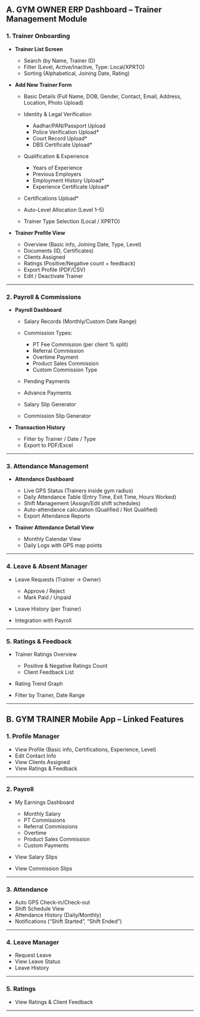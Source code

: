
## **A. GYM OWNER ERP Dashboard – Trainer Management Module**

### **1. Trainer Onboarding**

* **Trainer List Screen**

  * Search (by Name, Trainer ID)
  * Filter (Level, Active/Inactive, Type: Local/XPRTO)
  * Sorting (Alphabetical, Joining Date, Rating)
* **Add New Trainer Form**

  * Basic Details (Full Name, DOB, Gender, Contact, Email, Address, Location, Photo Upload)
  * Identity & Legal Verification

    * Aadhar/PAN/Passport Upload
    * Police Verification Upload\*
    * Court Record Upload\*
    * DBS Certificate Upload\*
  * Qualification & Experience

    * Years of Experience
    * Previous Employers
    * Employment History Upload\*
    * Experience Certificate Upload\*
  * Certifications Upload\*
  * Auto-Level Allocation (Level 1–5)
  * Trainer Type Selection (Local / XPRTO)
* **Trainer Profile View**

  * Overview (Basic info, Joining Date, Type, Level)
  * Documents (ID, Certificates)
  * Clients Assigned
  * Ratings (Positive/Negative count + feedback)
  * Export Profile (PDF/CSV)
  * Edit / Deactivate Trainer

---

### **2. Payroll & Commissions**

* **Payroll Dashboard**

  * Salary Records (Monthly/Custom Date Range)
  * Commission Types:

    * PT Fee Commission (per client % split)
    * Referral Commission
    * Overtime Payment
    * Product Sales Commission
    * Custom Commission Type
  * Pending Payments
  * Advance Payments
  * Salary Slip Generator
  * Commission Slip Generator
* **Transaction History**

  * Filter by Trainer / Date / Type
  * Export to PDF/Excel

---

### **3. Attendance Management**

* **Attendance Dashboard**

  * Live GPS Status (Trainers inside gym radius)
  * Daily Attendance Table (Entry Time, Exit Time, Hours Worked)
  * Shift Management (Assign/Edit shift schedules)
  * Auto-attendance calculation (Qualified / Not Qualified)
  * Export Attendance Reports
* **Trainer Attendance Detail View**

  * Monthly Calendar View
  * Daily Logs with GPS map points

---

### **4. Leave & Absent Manager**

* Leave Requests (Trainer → Owner)

  * Approve / Reject
  * Mark Paid / Unpaid
* Leave History (per Trainer)
* Integration with Payroll

---

### **5. Ratings & Feedback**

* Trainer Ratings Overview

  * Positive & Negative Ratings Count
  * Client Feedback List
* Rating Trend Graph
* Filter by Trainer, Date Range

---

## **B. GYM TRAINER Mobile App – Linked Features**

### **1. Profile Manager**

* View Profile (Basic info, Certifications, Experience, Level)
* Edit Contact Info
* View Clients Assigned
* View Ratings & Feedback

---

### **2. Payroll**

* My Earnings Dashboard

  * Monthly Salary
  * PT Commissions
  * Referral Commissions
  * Overtime
  * Product Sales Commission
  * Custom Payments
* View Salary Slips
* View Commission Slips

---

### **3. Attendance**

* Auto GPS Check-in/Check-out
* Shift Schedule View
* Attendance History (Daily/Monthly)
* Notifications (“Shift Started”, “Shift Ended”)

---

### **4. Leave Manager**

* Request Leave
* View Leave Status
* Leave History

---

### **5. Ratings**

* View Ratings & Client Feedback

---
